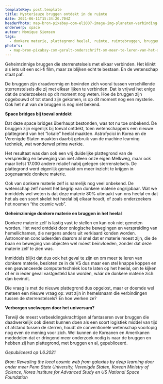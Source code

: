 ```yaml
---
templateKey: post.template
title: Mysterieuze bruggen ontdekt in de ruimte
date: 2021-06-11T15:34:20.704Z
headerPhoto: map-bron-pixabay-com-eli007-image-img-planeten-verbinding-lichtstraal-jpg-onderschrift-planeten-verbinding-lichtstraal
onderwerp: space
auteur: Monique Siemsen
tags:
  - donkere materie, plattegrond heelal, ruimte, ruimtebruggen, bruggen
photo's:
  - map-bron-pixabay-com-geralt-onderschrift-om-meer-te-leren-van-het-skelet-van-ons-heelal-maakten-wetenschappers-een-plattegrond-van-de-donkere-materie-image-img-sterrenstelsel-nevel-ruimte-jpg
---
```

Geheimzinnige bruggen die sterrenstelsels met elkaar verbinden. Het klinkt als iets uit een sci-fi film, maar ze blijken echt te bestaan. En de wetenschap staat paf.

De bruggen zijn draadvormig en bevinden zich vooral tussen verschillende sterrenstelsels die zij met elkaar lijken te verbinden. Dat is vrijwel het enige dat de onderzoekers op dit moment nog weten. Hoe de bruggen zijn opgebouwd of tot stand zijn gekomen, is op dit moment nog een mysterie. Ook het nut van de bruggen is nog niet bekend.

**Space bridges bij toeval ontdekt**

Dat deze space bridges überhaupt bestonden, was tot nu toe onbekend. De bruggen zijn eigenlijk bij toeval ontdekt, toen wetenschappers een nieuwe plattegrond van het “lokale” heelal maakten. Astrofycici in Korea en de Verenigde Staten maakten daarbij gebruik van de machine learning techniek, wat wonderwel prima werkte.

Het resultaat was dan ook een vrij duidelijke plattegrond van de verspreiding en beweging van niet alleen onze eigen Melkweg, maar ook maar liefst 17.000 andere relatief nabij gelegen sterrenstelsels. De plattegrond werd eigenlijk gemaakt om meer inzicht te krijgen in zogenaamde donkere materie.

Ook van donkere materie zelf is namelijk nog veel onbekend. De wetenschap zelf noemt het begrip van donkere materie ongrijpbaar. Wat we inmiddels wel weten is dat deze materie 80% uitmaakt van ons heelal en dat het als een soort skelet het heelal bij elkaar houdt, of zoals onderzoekers het noemen “the cosmic web”.

**Geheimzinnige donkere materie en bruggen in het heelal**

Donkere materie zelf is lastig vast te stellen en kan ook niet gemeten worden. Het werd ontdekt door onlogische bewegingen en verspreiding van hemellichamen, die nergens anders uit verklaard konden worden. Astronomen concludeerden daarom al snel dat er materie moest zijn, die de baan en beweging van objecten wel móest beïnvloeden, zonder dat deze materie zelf te zien was.

Inmiddels blijkt dat dus ook het geval te zijn en om meer te leren van donkere materie, besloten ze in de VS dus maar een stel knappe koppen en een geavanceerde computertechniek los te laten op het heelal, om te kijken of er in ieder geval vastgesteld kan worden, wáár de donkere materie zich dan bevindt. 

Die vraag is met de nieuwe plattegrond dus opgelost, maar er doemde wel meteen een nieuwe vraag op: wat zijn in hemelsnaam die verbindingen tussen de sterrenstelsels? En hoe werken ze? 

**Verborgen snelwegen door het universum?**

Terwijl de meest verbeeldingskrachtigen al fantaseren over bruggen die daadwerkelijk ook dienst kunnen doen als een soort logistiek middel van tijd of afstand tussen de sterren, houdt de conventionele wetenschap voorlopig nog even de mening voor zich. Wel kunnen de Koreanen en Amerikanen mededelen dat er dringend meer onderzoek nodig is naar de bruggen en hebben zij hun plattegrond, met bruggen en al, gepubliceerd.

*Gepubliceerd op 1.6.2021*

*Bron: Revealing the local cosmic web from galaxies by deep learning door onder meer Penn State University, Verenigde Staten, Korean Ministry of Science, Korea Institure for Advanced Study en US National Space Foundation*